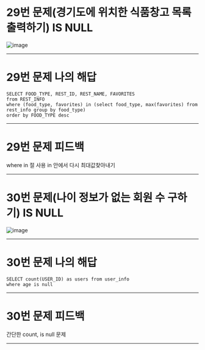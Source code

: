 # 29번 문제(경기도에 위치한 식품창고 목록 출력하기) IS NULL
![image](https://user-images.githubusercontent.com/97568475/195523619-598ac8ff-7806-41e3-bf7d-2cb9f974ac6a.png)

* * *
# 29번 문제 나의 해답
```
SELECT FOOD_TYPE, REST_ID, REST_NAME, FAVORITES
from REST_INFO
where (food_type, favorites) in (select food_type, max(favorites) from rest_info group by food_type)
order by FOOD_TYPE desc
```

* * *
# 29번 문제 피드백
where in 절 사용 in 안에서 다시 최대값찾아내기

* * *
# 30번 문제(나이 정보가 없는 회원 수 구하기) IS NULL
![image](https://user-images.githubusercontent.com/97568475/195740331-da915f3b-26f4-4b22-9f2e-f305cf254b8a.png)



* * *
# 30번 문제 나의 해답
```
SELECT count(USER_ID) as users from user_info
where age is null
```

* * *
# 30번 문제 피드백
간단한 count, is null 문제

* * *
